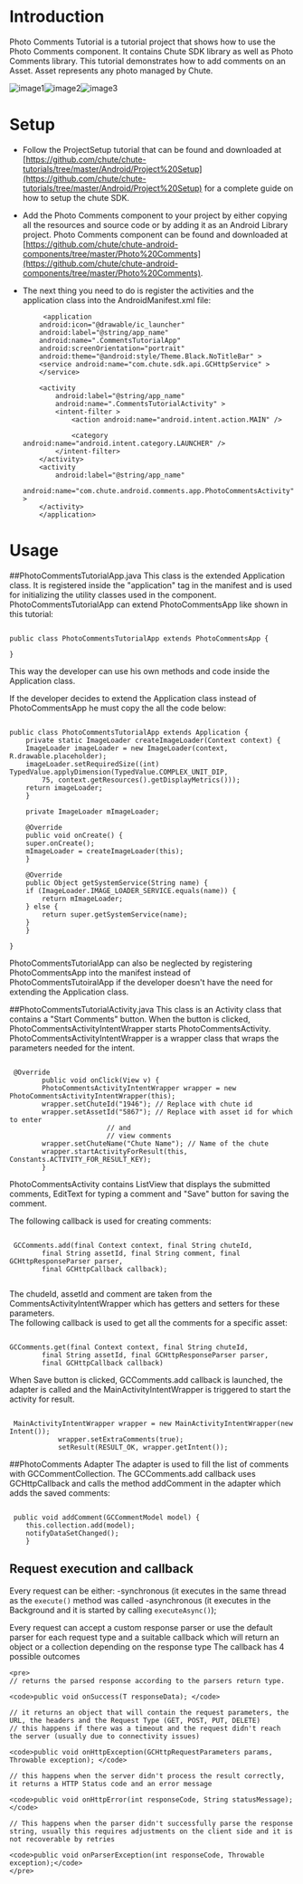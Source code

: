 Introduction
====

Photo Comments Tutorial is a tutorial project that shows how to use the Photo Comments component. It contains Chute SDK library as well as Photo Comments library. 
This tutorial demonstrates how to add comments on an Asset. Asset represents any photo managed by Chute. 

![image1](https://github.com/chute/chute-tutorials/raw/master/Android/Photo%20Comments%20Tutorial/screenshots/1.png)![image2](https://github.com/chute/chute-tutorials/raw/master/Android/Photo%20Comments%20Tutorial/screenshots/2.png)![image3](https://github.com/chute/chute-tutorials/raw/master/Android/Photo%20Comments%20Tutorial/screenshots/3.png)

Setup
====

* Follow the ProjectSetup tutorial that can be found and downloaded at  
  [https://github.com/chute/chute-tutorials/tree/master/Android/Project%20Setup](https://github.com/chute/chute-tutorials/tree/master/Android/Project%20Setup) for a complete guide on how to setup the chute SDK.
  
* Add the Photo Comments component to your project by either copying all the resources and source code or by adding it as an Android Library project.
  Photo Comments component can be found and downloaded at [https://github.com/chute/chute-android-components/tree/master/Photo%20Comments](https://github.com/chute/chute-android-components/tree/master/Photo%20Comments).

* The next thing you need to do is register the activities and the application class into the AndroidManifest.xml file:

    ```
         <application
        android:icon="@drawable/ic_launcher"
        android:label="@string/app_name"
        android:name=".CommentsTutorialApp"
        android:screenOrientation="portrait"
        android:theme="@android:style/Theme.Black.NoTitleBar" >
        <service android:name="com.chute.sdk.api.GCHttpService" >
        </service>

        <activity
            android:label="@string/app_name"
            android:name=".CommentsTutorialActivity" >
            <intent-filter >
                <action android:name="android.intent.action.MAIN" />

                <category android:name="android.intent.category.LAUNCHER" />
            </intent-filter>
        </activity>
        <activity
            android:label="@string/app_name"
            android:name="com.chute.android.comments.app.PhotoCommentsActivity" >
        </activity>
        </application>
    ```

Usage
====

##PhotoCommentsTutorialApp.java 
This class is the extended Application class. It is registered inside the "application" tag in the manifest and is used for initializing the utility classes used in the component.
PhotoCommentsTutorialApp can extend PhotoCommentsApp like shown in this tutorial:

<pre><code>
public class PhotoCommentsTutorialApp extends PhotoCommentsApp {

}
</code></pre>

This way the developer can use his own methods and code inside the Application class. 

If the developer decides to extend the Application class instead of PhotoCommentsApp he must copy the all the code below:

<pre><code>
public class PhotoCommentsTutorialApp extends Application {
    private static ImageLoader createImageLoader(Context context) {
	ImageLoader imageLoader = new ImageLoader(context, R.drawable.placeholder);
	imageLoader.setRequiredSize((int) TypedValue.applyDimension(TypedValue.COMPLEX_UNIT_DIP,
		75, context.getResources().getDisplayMetrics()));
	return imageLoader;
    }

    private ImageLoader mImageLoader;

    @Override
    public void onCreate() {
	super.onCreate();
	mImageLoader = createImageLoader(this);
    }

    @Override
    public Object getSystemService(String name) {
	if (ImageLoader.IMAGE_LOADER_SERVICE.equals(name)) {
	    return mImageLoader;
	} else {
	    return super.getSystemService(name);
	}
    }

}
</code></pre>

PhotoCommentsTutorialApp can also be neglected by registering PhotoCommentsApp into the manifest instead of PhotoCommentsTutoiralApp if the developer doesn't have the need for extending the Application class.
 
##PhotoCommentsTutorialActivity.java 
This class is an Activity class that contains a "Start Comments" button. When the button is clicked, PhotoCommentsActivityIntentWrapper starts PhotoCommentsActivity. PhotoCommentsActivityIntentWrapper is a wrapper class that wraps the parameters needed for the intent.

<pre><code>
 @Override
	    public void onClick(View v) {
		PhotoCommentsActivityIntentWrapper wrapper = new PhotoCommentsActivityIntentWrapper(this);
		wrapper.setChuteId("1946"); // Replace with chute id
		wrapper.setAssetId("5867"); // Replace with asset id for which to enter
					    // and
					    // view comments
		wrapper.setChuteName("Chute Name"); // Name of the chute
		wrapper.startActivityForResult(this, Constants.ACTIVITY_FOR_RESULT_KEY);
	    }
</code></pre>    

PhotoCommentsActivity contains ListView that displays the submitted comments, EditText for typing a comment and "Save" button for saving the comment.

The following callback is used for creating comments:
<pre><code>
 GCComments.add(final Context context, final String chuteId,
	    final String assetId, final String comment, final GCHttpResponseParser<T> parser,
	    final GCHttpCallback<T> callback);
		</code></pre>
The chudeId, assetId and comment are taken from the CommentsActivityIntentWrapper which has getters and setters for these parameters.		
The following callback is used to get all the comments for a specific asset:
<pre><code>
GCComments.get(final Context context, final String chuteId,
	    final String assetId, final GCHttpResponseParser<T> parser,
	    final GCHttpCallback<T> callback)
</code></pre>	
When Save button is clicked, GCComments.add callback is launched, the adapter is called and the MainActivityIntentWrapper is triggered to start the activity for result.
<pre><code>
 MainActivityIntentWrapper wrapper = new MainActivityIntentWrapper(new Intent());
		    wrapper.setExtraComments(true);
		    setResult(RESULT_OK, wrapper.getIntent());
</code></pre>

##PhotoComments Adapter
The adapter is used to fill the list of comments with GCCommentCollection. The GCComments.add callback uses GCHttpCallback<GCCommentModel> and calls the method addComment in the adapter which adds the saved comments:
<pre><code>
 public void addComment(GCCommentModel model) {
	this.collection.add(model);
	notifyDataSetChanged();
    }
</code></pre>
		    
## Request execution and callback

 Every request can be either:
-synchronous (it executes in the same thread as the <code>execute()</code> method was called
-asynchronous (it executes in the Background and it is started by calling <code>executeAsync()</code>);

 Every request can accept a custom response parser or use the default parser for each request type and a suitable callback which will return an object or a collection depending on the response type
 The callback has 4 possible outcomes

	<pre>
	// returns the parsed response according to the parsers return type.
	
	<code>public void onSuccess(T responseData); </code>
    
	// it returns an object that will contain the request parameters, the URL, the headers and the Request Type (GET, POST, PUT, DELETE)
	// this happens if there was a timeout and the request didn't reach the server (usually due to connectivity issues)
    
	<code>public void onHttpException(GCHttpRequestParameters params, Throwable exception); </code>
	
	// this happens when the server didn't process the result correctly, it returns a HTTP Status code and an error message
    
	<code>public void onHttpError(int responseCode, String statusMessage);</code>
	
	// This happens when the parser didn't successfully parse the response string, usually this requires adjustments on the client side and it is not recoverable by retries
	
	<code>public void onParserException(int responseCode, Throwable exception);</code>
	</pre>

